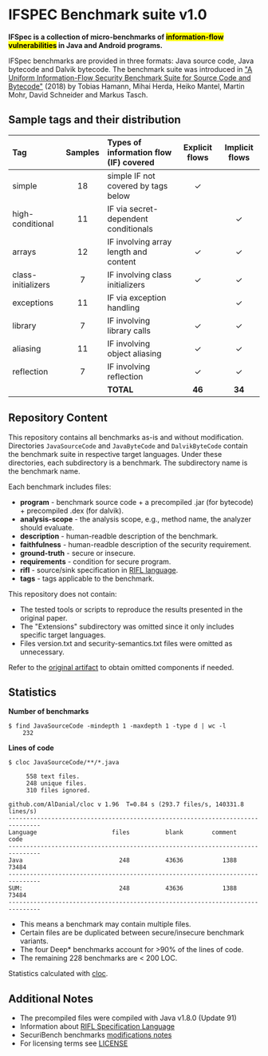 # IFSPEC Benchmark suite v1.0

**IFSpec is a collection of micro-benchmarks of <mark>information-flow vulnerabilities</mark> in Java and Android programs.**

IFSpec benchmarks are provided in three formats: Java source code, Java bytecode and Dalvik bytecode.
The benchmark suite was introduced in ["A Uniform Information-Flow Security Benchmark Suite for Source Code and Bytecode"](https://doi.org/10.1007/978-3-030-03638-6_27) 
(2018) by Tobias Hamann, Mihai Herda, Heiko Mantel, Martin Mohr, David Schneider and Markus Tasch.

## Sample tags and their distribution

| Tag                | Samples | Types of information flow (IF) covered | Explicit flows | Implicit flows |
|:-------------------|:-------:|:---------------------------------------|:--------------:|:--------------:|
| simple             |   18    | simple IF not covered by tags below    |       ✓        |                |
| high-conditional   |   11    | IF via secret-dependent conditionals   |                |       ✓        |
| arrays             |   12    | IF involving array length and content  |       ✓        |       ✓        |
| class-initializers |    7    | IF involving class initializers        |       ✓        |       ✓        |
| exceptions         |   11    | IF via exception handling              |                |       ✓        |
| library            |    7    | IF involving library calls             |       ✓        |       ✓        |
| aliasing           |   11    | IF involving object aliasing           |       ✓        |       ✓        |
| reflection         |    7    | IF involving reflection                |       ✓        |       ✓        |
|                    |         | **TOTAL**                              |     **46**     |     **34**     |                                            

## Repository Content

This repository contains all benchmarks as-is and without modification.
Directories `JavaSourceCode` and `JavaByteCode` and `DalvikByteCode` contain the benchmark suite in respective target languages.
Under these directories, each subdirectory is a benchmark. 
The subdirectory name is the benchmark name. 

Each benchmark includes files:

* **program** - benchmark source code + a precompiled .jar (for bytecode) + precompiled .dex (for dalvik).
* **analysis-scope** - the analysis scope, e.g., method name, the analyzer should evaluate.
* **description** - human-readble description of the benchmark.
* **faithfulness** - human-readble description of the security requirement.
* **ground-truth** - secure or insecure.
* **requirements** - condition for secure program.
* **rifl** - source/sink specification in [RIFL language][RIFL].
* **tags** - tags applicable to the benchmark.

This repository does not contain: 
* The tested tools or scripts to reproduce the results presented in the original paper.
* The "Extensions" subdirectory was omitted since it only includes specific target languages.
* Files version.txt and security-semantics.txt files were omitted as unnecessary.

Refer to the [original artifact](https://www.spp-rs3.de/IFSpec) to obtain omitted components if needed.

## Statistics

**Number of benchmarks**

```
$ find JavaSourceCode -mindepth 1 -maxdepth 1 -type d | wc -l
    232
```

**Lines of code**

``` 
$ cloc JavaSourceCode/**/*.java                            

     558 text files.
     248 unique files.                                          
     310 files ignored.

github.com/AlDanial/cloc v 1.96  T=0.84 s (293.7 files/s, 140331.8 lines/s)
-------------------------------------------------------------------------------
Language                     files          blank        comment           code
-------------------------------------------------------------------------------
Java                           248          43636           1388          73484
-------------------------------------------------------------------------------
SUM:                           248          43636           1388          73484
-------------------------------------------------------------------------------
```

* This means a benchmark may contain multiple files.
* Certain files are be duplicated between secure/insecure benchmark variants.   
* The four Deep* benchmarks account for >90% of the lines of code.
* The remaining 228 benchmarks are < 200 LOC.

Statistics calculated with [cloc](https://github.com/AlDanial/cloc).


## Additional Notes

* The precompiled files were compiled with Java v1.8.0 (Update 91)
* Information about [RIFL Specification Language][RIFL]
* SecuriBench benchmarks [modifications notes](adjusted_securibench_micro_classifications.txt) 
* For licensing terms see [LICENSE](LICENSE.md)
 
[RIFL]: https://publikationen.bibliothek.kit.edu/1000092713
